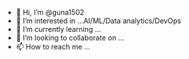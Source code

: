 - 👋 Hi, I’m @guna1502
- 👀 I’m interested in ...AI/ML/Data analytics/DevOps
- 🌱 I’m currently learning ...
- 💞️ I’m looking to collaborate on ...
- 📫 How to reach me ...

<!---
guna1502/guna1502 is a ✨ special ✨ repository because its `README.md` (this file) appears on your GitHub profile.
You can click the Preview link to take a look at your changes.
--->
